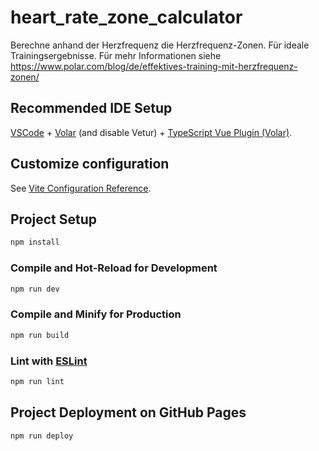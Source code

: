 # heart_rate_zone_calculator

Berechne anhand der Herzfrequenz die Herzfrequenz-Zonen. Für ideale Trainingsergebnisse.
Für mehr Informationen siehe https://www.polar.com/blog/de/effektives-training-mit-herzfrequenz-zonen/

## Recommended IDE Setup

[VSCode](https://code.visualstudio.com/) + [Volar](https://marketplace.visualstudio.com/items?itemName=Vue.volar) (and disable Vetur) + [TypeScript Vue Plugin (Volar)](https://marketplace.visualstudio.com/items?itemName=Vue.vscode-typescript-vue-plugin).

## Customize configuration

See [Vite Configuration Reference](https://vitejs.dev/config/).

## Project Setup

```sh
npm install
```

### Compile and Hot-Reload for Development

```sh
npm run dev
```

### Compile and Minify for Production

```sh
npm run build
```

### Lint with [ESLint](https://eslint.org/)

```sh
npm run lint
```

## Project Deployment on GitHub Pages

```sh
npm run deploy
```
